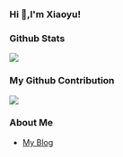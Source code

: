<!--
**yj126/yj126** is a ✨ _special_ ✨ repository because its `README.md` (this file) appears on your GitHub profile.

Here are some ideas to get you started:

- 🔭 I’m currently working on ...
- 🌱 I’m currently learning ...
- 👯 I’m looking to collaborate on ...
- 🤔 I’m looking for help with ...
- 💬 Ask me about ...
- 📫 How to reach me: ...
- 😄 Pronouns: ...
- ⚡ Fun fact: ...
-->
### Hi  👋,I'm Xiaoyu!

### Github Stats
![](https://github-readme-stats.vercel.app/api?username=yj126)


### My Github Contribution
![](https://cdn.jsdelivr.net/gh/yj126/yj126@main/assets/github-contribution-grid-snake.svg)


### About Me
- [My Blog](https://nicexl.eu.org)
